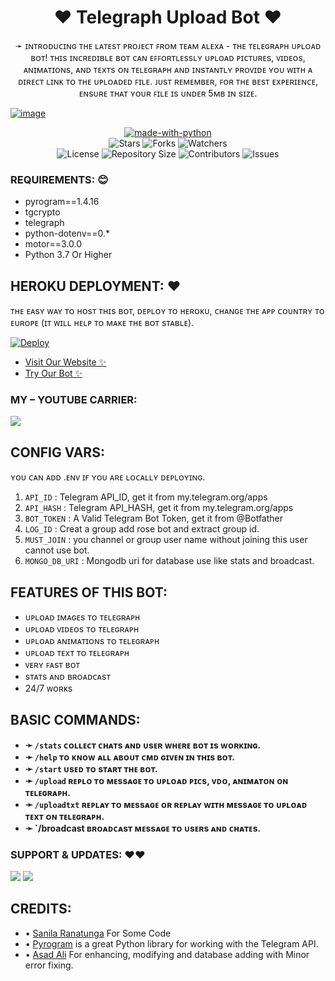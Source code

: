 <h1 align="center"><b>❤️ Telegraph Upload Bot ❤️</b></h1>

<p align="center">➛ ɪɴᴛʀᴏᴅᴜᴄɪɴɢ ᴛʜᴇ ʟᴀᴛᴇsᴛ ᴘʀᴏᴊᴇᴄᴛ ꜰʀᴏᴍ ᴛᴇᴀᴍ ᴀʟᴇxᴀ - ᴛʜᴇ ᴛᴇʟᴇɢʀᴀᴘʜ ᴜᴘʟᴏᴀᴅ ʙᴏᴛ! ᴛʜɪs ɪɴᴄʀᴇᴅɪʙʟᴇ ʙᴏᴛ ᴄᴀɴ ᴇꜰꜰᴏʀᴛʟᴇssʟʏ ᴜᴘʟᴏᴀᴅ ᴘɪᴄᴛᴜʀᴇs, ᴠɪᴅᴇᴏs, ᴀɴɪᴍᴀᴛɪᴏɴs, ᴀɴᴅ ᴛᴇxᴛs ᴏɴ ᴛᴇʟᴇɢʀᴀᴘʜ ᴀɴᴅ ɪɴsᴛᴀɴᴛʟʏ ᴘʀᴏᴠɪᴅᴇ ʏᴏᴜ ᴡɪᴛʜ ᴀ ᴅɪʀᴇᴄᴛ ʟɪɴᴋ ᴛᴏ ᴛʜᴇ ᴜᴘʟᴏᴀᴅᴇᴅ ꜰɪʟᴇ. ᴊᴜsᴛ ʀᴇᴍᴇᴍʙᴇʀ, ꜰᴏʀ ᴛʜᴇ ʙᴇsᴛ ᴇxᴘᴇʀɪᴇɴᴄᴇ, ᴇɴsᴜʀᴇ ᴛʜᴀᴛ ʏᴏᴜʀ ꜰɪʟᴇ ɪs ᴜɴᴅᴇʀ 5ᴍʙ ɪɴ sɪᴢᴇ.</p>

<a href="https://t.me/Dr_Assad_Ali"><img src="https://telegra.ph/file/7d7df33268ac53f8480fe.jpg" alt="image" style="max-width:100%;"></a>
<p align="center">
<a href="https://python.org"><img src="http://forthebadge.com/images/badges/made-with-python.svg" alt="made-with-python"></a>
<br>
    <img src="https://img.shields.io/github/stars/TheTeamAlexa/Telegraph-Upload-Bot?style=for-the-badge" alt="Stars">
    <img src="https://img.shields.io/github/forks/TheTeamAlexa/Telegraph-Upload-Bot?style=for-the-badge" alt="Forks">
    <img src="https://img.shields.io/github/watchers/TheTeamAlexa/Telegraph-Upload-Bot?style=for-the-badge" alt="Watchers"> 
<br>
    <img src="https://img.shields.io/github/license/TheTeamAlexa/Telegraph-Upload-Bot?style=for-the-badge" alt="License">
    <img src="https://img.shields.io/github/repo-size/TheTeamAlexa/Telegraph-Upload-Bot?style=for-the-badge" alt="Repository Size">
    <img src="https://img.shields.io/github/contributors/TheTeamAlexa/Telegraph-Upload-Bot?style=for-the-badge" alt="Contributors">
    <img src="https://img.shields.io/github/issues/TheTeamAlexa/Telegraph-Upload-Bot?style=for-the-badge" alt="Issues">
</p>  

### REQUIREMENTS: 😊

- pyrogram==1.4.16
- tgcrypto
- telegraph
- python-dotenv==0.*
- motor==3.0.0
- Python 3.7 Or Higher

## HEROKU DEPLOYMENT: ❤️
ᴛʜᴇ ᴇᴀsʏ ᴡᴀʏ ᴛᴏ ʜᴏsᴛ ᴛʜɪs ʙᴏᴛ, ᴅᴇᴘʟᴏʏ ᴛᴏ ʜᴇʀᴏᴋᴜ, ᴄʜᴀɴɢᴇ ᴛʜᴇ ᴀᴘᴘ ᴄᴏᴜɴᴛʀʏ ᴛᴏ ᴇᴜʀᴏᴘᴇ (ɪᴛ ᴡɪʟʟ ʜᴇʟᴘ ᴛᴏ ᴍᴀᴋᴇ ᴛʜᴇ ʙᴏᴛ sᴛᴀʙʟᴇ).

[![Deploy](https://www.herokucdn.com/deploy/button.svg)](https://heroku.com/deploy?template=https://github.com/TheTeamAlexa/Telegraph-Upload-Bot)
- <a href="https://theteamalexa.ga">Visit Our Website ✨</a>
- <a href="http://t.me/Alexa_TelegraphBot">Try Our Bot ✨</a>

### MY – YOUTUBE CARRIER:

<a href="https://www.youtube.com/JankariKiDuniya"><img src="https://img.shields.io/badge/Join-Subscribe%20Support-blue.svg?style=for-the-badge&logo=YouTube"></a>

## CONFIG VARS:
ʏᴏᴜ ᴄᴀɴ ᴀᴅᴅ .ᴇɴᴠ ɪғ ʏᴏᴜ ᴀʀᴇ ʟᴏᴄᴀʟʟʏ ᴅᴇᴘʟᴏʏɪɴɢ.
1. `API_ID` : Telegram API_ID, get it from my.telegram.org/apps
2. `API_HASH` : Telegram API_HASH, get it from my.telegram.org/apps
3. `BOT_TOKEN` : A Valid Telegram Bot Token, get it from @Botfather
4. `LOG_ID` : Creat a group add rose bot and extract group id.
5. `MUST_JOIN` : you channel or group user name without joining this user cannot use bot.
6. `MONGO_DB_URI` : Mongodb uri for database use like stats and broadcast.

## FEATURES OF THIS BOT:

- ᴜᴘʟᴏᴀᴅ ɪᴍᴀɢᴇs ᴛᴏ ᴛᴇʟᴇɢʀᴀᴘʜ
- ᴜᴘʟᴏᴀᴅ ᴠɪᴅᴇᴏs ᴛᴏ ᴛᴇʟᴇɢʀᴀᴘʜ
- ᴜᴘʟᴏᴀᴅ ᴀɴɪᴍᴀᴛɪᴏɴs ᴛᴏ ᴛᴇʟᴇɢʀᴀᴘʜ
- ᴜᴘʟᴏᴀᴅ ᴛᴇxᴛ ᴛᴏ ᴛᴇʟᴇɢʀᴀᴘʜ
- ᴠᴇʀʏ ꜰᴀsᴛ ʙᴏᴛ
- sᴛᴀᴛs ᴀɴᴅ ʙʀᴏᴀᴅᴄᴀsᴛ
- 24/7 ᴡᴏʀᴋs

## BASIC COMMANDS:
- **➛ `/stats` ᴄᴏʟʟᴇᴄᴛ ᴄʜᴀᴛs ᴀɴᴅ ᴜsᴇʀ ᴡʜᴇʀᴇ ʙᴏᴛ ɪs ᴡᴏʀᴋɪɴɢ.**
- **➛ `/help` ᴛᴏ ᴋɴᴏᴡ ᴀʟʟ ᴀʙᴏᴜᴛ ᴄᴍᴅ ɢɪᴠᴇɴ ɪɴ ᴛʜɪs ʙᴏᴛ.**
- **➛ `/start` ᴜsᴇᴅ ᴛᴏ sᴛᴀʀᴛ ᴛʜᴇ ʙᴏᴛ.**
- **➛ `/upload` ʀᴇᴘʟᴏ ᴛᴏ ᴍᴇssᴀɢᴇ ᴛᴏ ᴜᴘʟᴏᴀᴅ ᴘɪᴄs, ᴠᴅᴏ, ᴀɴɪᴍᴀᴛᴏɴ ᴏɴ ᴛᴇʟᴇɢʀᴀᴘʜ.**
- **➛ `/uploadtxt` ʀᴇᴘʟᴀʏ ᴛᴏ ᴍᴇssᴀɢᴇ ᴏʀ ʀᴇᴘʟᴀʏ ᴡɪᴛʜ ᴍᴇssᴀɢᴇ ᴛᴏ ᴜᴘʟᴏᴀᴅ ᴛᴇxᴛ ᴏɴ ᴛᴇʟᴇɢʀᴀᴘʜ.**
- **➛ `/broadcast ʙʀᴏᴀᴅᴄᴀsᴛ ᴍᴇssᴀɢᴇ ᴛᴏ ᴜsᴇʀs ᴀɴᴅ ᴄʜᴀᴛᴇs.**

### SUPPORT & UPDATES: ❤️❤️
<a href="https://t.me/Alexa_Help"><img src="https://img.shields.io/badge/Join-Group%20Support-blue.svg?style=for-the-badge&logo=Telegram"></a> <a href="https://t.me/TheTeamAlexa"><img src="https://img.shields.io/badge/Join-Updates%20Channel-blue.svg?style=for-the-badge&logo=Telegram"></a>

## CREDITS: <br>
- • <a href="https://github.com/sanila2007">Sanila Ranatunga</a> For Some Code <br>
- • <a href="https://github.com/pyrogram/pyrogram">Pyrogram</a> is a great Python library for working with the Telegram API.
- • <a href="https://t.me/Jankari_Ki_Duniya">Asad Ali</a> For enhancing, modifying and database adding with Minor error fixing.
  
